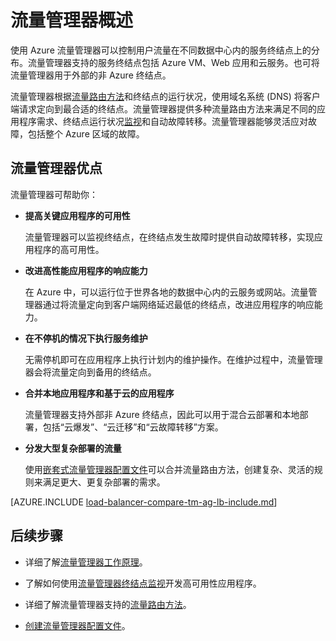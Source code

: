 <properties
    pageTitle="什么是流量管理器 | Azure"
    description="本文将有助于你了解什么是流量管理器，以及流量管理器是否是适合你应用程序的流量路由选择"
    services="traffic-manager"
    documentationCenter=""
    authors="sdwheeler"
    manager="carmonm"
    editor=""
/>  

<tags
    ms.service="traffic-manager"
    ms.devlang="na"
    ms.topic="article"
    ms.tgt_pltfrm="na"
    ms.workload="infrastructure-services"
    ms.date="10/11/2016"
    wacn.date="11/07/2016"
    ms.author="sewhee"
/>  


# 流量管理器概述

使用 Azure 流量管理器可以控制用户流量在不同数据中心内的服务终结点上的分布。流量管理器支持的服务终结点包括 Azure VM、Web 应用和云服务。也可将流量管理器用于外部的非 Azure 终结点。

流量管理器根据[流量路由方法](/documentation/articles/traffic-manager-routing-methods/)和终结点的运行状况，使用域名系统 (DNS) 将客户端请求定向到最合适的终结点。流量管理器提供多种流量路由方法来满足不同的应用程序需求、终结点运行状况[监视](/documentation/articles/traffic-manager-monitoring/)和自动故障转移。流量管理器能够灵活应对故障，包括整个 Azure 区域的故障。

## 流量管理器优点

流量管理器可帮助你：

- **提高关键应用程序的可用性**

    流量管理器可以监视终结点，在终结点发生故障时提供自动故障转移，实现应用程序的高可用性。

- **改进高性能应用程序的响应能力**

    在 Azure 中，可以运行位于世界各地的数据中心内的云服务或网站。流量管理器通过将流量定向到客户端网络延迟最低的终结点，改进应用程序的响应能力。

- **在不停机的情况下执行服务维护**

    无需停机即可在应用程序上执行计划内的维护操作。在维护过程中，流量管理器会将流量定向到备用的终结点。

- **合并本地应用程序和基于云的应用程序**

    流量管理器支持外部非 Azure 终结点，因此可以用于混合云部署和本地部署，包括“云爆发”、“云迁移”和“云故障转移”方案。

- **分发大型复杂部署的流量**

    使用[嵌套式流量管理器配置文件](/documentation/articles/traffic-manager-nested-profiles/)可以合并流量路由方法，创建复杂、灵活的规则来满足更大、更复杂部署的需求。

[AZURE.INCLUDE [load-balancer-compare-tm-ag-lb-include.md](../../includes/load-balancer-compare-tm-ag-lb-include.md)]

## 后续步骤

- 详细了解[流量管理器工作原理](/documentation/articles/traffic-manager-how-traffic-manager-works/)。

- 了解如何使用[流量管理器终结点监视](/documentation/articles/traffic-manager-monitoring/)开发高可用性应用程序。

- 详细了解流量管理器支持的[流量路由方法](/documentation/articles/traffic-manager-routing-methods/)。

- [创建流量管理器配置文件](/documentation/articles/traffic-manager-manage-profiles/)。

<!---HONumber=Mooncake_1031_2016-->